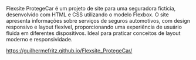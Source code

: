 Flexsite ProtegeCar é um projeto de site para uma seguradora fictícia, desenvolvido com HTML e CSS utilizando o modelo Flexbox. O site apresenta informações sobre serviços de seguros automotivos, com design responsivo e layout flexível, proporcionando uma experiência de usuário fluida em diferentes dispositivos. Ideal para praticar conceitos de layout moderno e responsividade.

https://guilhermefritz.github.io/Flexsite_ProtegeCar/
